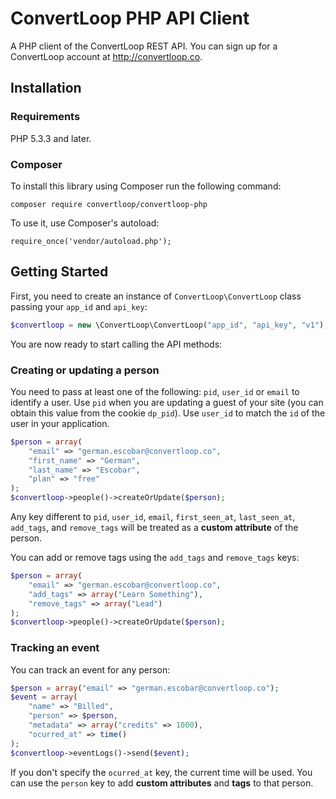 # ConvertLoop PHP API Client

A PHP client of the ConvertLoop REST API. You can sign up for a ConvertLoop account at  http://convertloop.co.

## Installation

### Requirements

PHP 5.3.3 and later.

### Composer

To install this library using Composer run the following command:

```
composer require convertloop/convertloop-php
```

To use it, use Composer's autoload:

```
require_once('vendor/autoload.php');
```

## Getting Started

First, you need to create an instance of `ConvertLoop\ConvertLoop` class passing your `app_id` and `api_key`:

```php
$convertloop = new \ConvertLoop\ConvertLoop("app_id", "api_key", "v1");
```

You are now ready to start calling the API methods:

### Creating or updating a person

You need to pass at least one of the following: `pid`, `user_id` or `email` to identify a user. Use `pid` when you are updating a guest of your site (you can obtain this value from the cookie `dp_pid`). Use `user_id` to match the `id` of the user in your application.

```php
$person = array(
    "email" => "german.escobar@convertloop.co",
    "first_name" => "German",
    "last_name" => "Escobar",
    "plan" => "free"
);
$convertloop->people()->createOrUpdate($person);
```

Any key different to `pid`, `user_id`, `email`, `first_seen_at`, `last_seen_at`, `add_tags`, and `remove_tags` will be treated as a **custom attribute** of the person.

You can add or remove tags using the `add_tags` and `remove_tags` keys:

```php
$person = array(
    "email" => "german.escobar@convertloop.co",
    "add_tags" => array("Learn Something"),
    "remove_tags" => array("Lead")
);
$convertloop->people()->createOrUpdate($person);
```

### Tracking an event

You can track an event for any person:

```php
$person = array("email" => "german.escobar@convertloop.co");
$event = array(
    "name" => "Billed",
    "person" => $person,
    "metadata" => array("credits" => 1000),
    "ocurred_at" => time()
);
$convertloop->eventLogs()->send($event);
```

If you don't specify the `ocurred_at` key, the current time will be used. You can use the `person` key to add **custom attributes** and **tags** to that person.
